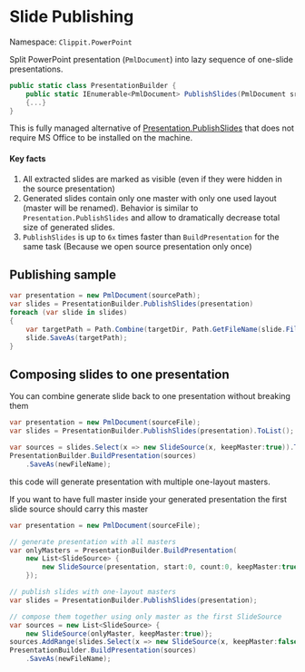 # Slide Publishing

Namespace: `Clippit.PowerPoint`

Split PowerPoint presentation (`PmlDocument`) into lazy sequence of one-slide presentations.

```csharp
public static class PresentationBuilder {
    public static IEnumerable<PmlDocument> PublishSlides(PmlDocument src)
    {...}
}
```

This is fully managed alternative of [Presentation.PublishSlides](https://docs.microsoft.com/en-us/office/vba/api/powerpoint.presentation.publishslides) that does not require MS Office to be installed on the machine.

#### Key facts

1. All extracted slides are marked as visible (even if they were hidden in the source presentation)
1. Generated slides contain only one master with only one used layout (master will be renamed). Behavior is similar to `Presentation.PublishSlides` and allow to dramatically decrease total size of generated slides.
1. `PublishSlides` is up to `6x` times faster than `BuildPresentation` for the same task (Because we open source presentation only once)

## Publishing sample

```csharp {highlight:[2]}
var presentation = new PmlDocument(sourcePath);
var slides = PresentationBuilder.PublishSlides(presentation)
foreach (var slide in slides)
{
    var targetPath = Path.Combine(targetDir, Path.GetFileName(slide.FileName))
    slide.SaveAs(targetPath);
}
```

## Composing slides to one presentation

You can combine generate slide back to one presentation without breaking them

```csharp {highlight:['4-5']}
var presentation = new PmlDocument(sourceFile);
var slides = PresentationBuilder.PublishSlides(presentation).ToList();

var sources = slides.Select(x => new SlideSource(x, keepMaster:true)).ToList();
PresentationBuilder.BuildPresentation(sources)
    .SaveAs(newFileName);
```

this code will generate presentation with multiple one-layout masters.

If you want to have full master inside your generated presentation the first slide source should carry this master

```csharp {highlight:['4-7', 14]}
var presentation = new PmlDocument(sourceFile);

// generate presentation with all masters
var onlyMasters = PresentationBuilder.BuildPresentation(
    new List<SlideSource> {
        new SlideSource(presentation, start:0, count:0, keepMaster:true)
    });

// publish slides with one-layout masters
var slides = PresentationBuilder.PublishSlides(presentation);

// compose them together using only master as the first SlideSource
var sources = new List<SlideSource> {
    new SlideSource(onlyMaster, keepMaster:true)};
sources.AddRange(slides.Select(x => new SlideSource(x, keepMaster:false)));
PresentationBuilder.BuildPresentation(sources)
    .SaveAs(newFileName);
```
